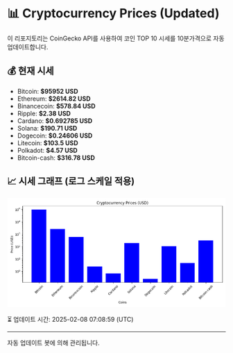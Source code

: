 
# 📊 Cryptocurrency Prices (Updated)

이 리포지토리는 CoinGecko API를 사용하여 코인 TOP 10 시세를 10분가격으로 자동 업데이트합니다.

## 💰 현재 시세
- Bitcoin: **$95952 USD**
- Ethereum: **$2614.82 USD**
- Binancecoin: **$578.84 USD**
- Ripple: **$2.38 USD**
- Cardano: **$0.692785 USD**
- Solana: **$190.71 USD**
- Dogecoin: **$0.24606 USD**
- Litecoin: **$103.5 USD**
- Polkadot: **$4.57 USD**
- Bitcoin-cash: **$316.78 USD**

## 📈 시세 그래프 (로그 스케일 적용)
![Crypto Prices](crypto_prices.png)

⏳ 업데이트 시간: 2025-02-08 07:08:59 (UTC)

---
자동 업데이트 봇에 의해 관리됩니다.
